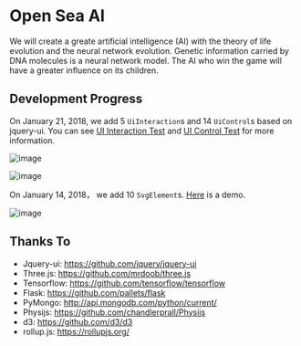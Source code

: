 # Open Sea AI

We will create a greate artificial intelligence (AI) with the theory of life evolution and the neural network evolution. Genetic information carried by DNA molecules is a neural network model. The AI who win the game will have a greater influence on its children.

## Development Progress

On January 21, 2018, we add 5 `UiInteraction`s and 14 `UiControl`s based on jquery-ui. You can see [UI Interaction Test](https://github.com/tengge1/OpenSeaAI/blob/master/test/UiInteractionTest.html) and [UI Control Test](https://github.com/tengge1/OpenSeaAI/blob/master/test/UiControlTest.html) for more information.

![image](https://github.com/tengge1/OpenSeaAI/blob/master/img/UiInteraction.png)

![image](https://github.com/tengge1/OpenSeaAI/blob/master/img/UiControl.png)

On January 14, 2018， we add 10 `SvgElement`s. [Here](https://github.com/tengge1/OpenSeaAI/blob/master/test/SvgTest.html) is a demo.

![image](https://github.com/tengge1/OpenSeaAI/blob/master/img/SvgDemo.png)

## Thanks To

* Jquery-ui: https://github.com/jquery/jquery-ui
* Three.js: https://github.com/mrdoob/three.js
* Tensorflow: https://github.com/tensorflow/tensorflow
* Flask: https://github.com/pallets/flask
* PyMongo: http://api.mongodb.com/python/current/
* Physijs: https://github.com/chandlerprall/Physijs
* d3: https://github.com/d3/d3
* rollup.js: https://rollupjs.org/
